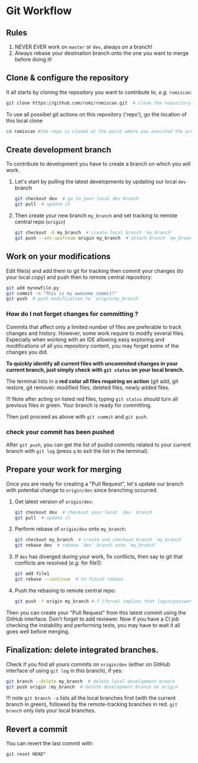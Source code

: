 # Git Workflow

## Rules

1. NEVER EVER work on `master` or `dev`, always on a branch!
2. Always rebase your destination branch onto the one you want to merge before doing it!

## Clone & configure the repository
It all starts by cloning the repository you want to contribute to, *e.g.* `romiscan`:
```bash
git clone https://github.com/romi/romiscan.git  # clone the repository
```
To use all possibel git actions on this repository ('repo'), go the location of this local clone 
```bash
cd romiscan #the repo is cloned at the point where you executed the previous command (git clone). If you moved the clone repo, prefix with path like: cd path/to/yourcloned/romiscan
```

## Create development branch
To contribute to development you have to create a branch on which you will work.

1. Let's start by pulling the latest developments by updating our local `dev` branch
    ```bash
    git checkout dev  # go to your local dev branch
    git pull  # update it
    ```
2. Then create your new branch `my_branch` and set tracking to remote central repo (`origin`)
    ```bash
    git checkout -b my_branch  # create local branch `my_branch`
    git push --set-upstream origin my_branch  # attach branch `my_branch` to `origin/my_branch`. Login/password will be asked for.
    ```

## Work on your modifications
Edit file(s) and add them to git for tracking then commit your changes (to your local copy) and push then to remote central repository: 
```bash
git add mynewfile.py
git commit -m "This is my awesome commit!"
git push  # push modification to `origin/my_branch`
```

### How do I not forget changes for committing ? 
Commits that affect only a limited number of files are preferable to track changes and history. However, some work require to modify several files. Especially when working with an IDE allowing easy exploring and modifications of all you repository content, you may forget some of the changes you did. 

**To quickly identify all current files with uncommited changes in your current branch, just simply check with `git status` on your local branch.**

The terminal lists in a **red color all files requiring an action** (git add, git restore, git remove): modified files, deleted files, newly added files.

!!! Note
    after acting on listed red files, typing `git status` should turn all previous files in green. Your branch is ready for committing.

Then just proceed as above with `git commit` and `git push`.

### check your commit has been pushed
After `git push`, you can get the list of pushd commits related to your current branch with `git log` (press `q` to exit the list in the terminal).

## Prepare your work for merging
Once you are ready for creating a "Pull Request", let's update our branch with potential change to `origin/dev` since branching occurred.

1. Get latest version of `origin/dev`:
    ```bash
    git checkout dev  # checkout your local `dev` branch
    git pull  # update it
    ```
2. Perform rebase of `origin/dev` onto `my_branch`:
    ```bash
    git checkout my_branch  # create and checkout branch `my_branch`
    git rebase dev  # rebase `dev` branch onto `my_branch`
    ```
3.  If `dev` has diverged during your work, fix conflicts, then say to git that conflicts are resolved (*e.g.* for file1):
    ```bash
    git add file1
    git rebase --continue  # to finish rebase
    ```
4. Push the rebasing to remote central repo:
    ```bash
    git push -f origin my_branch #-f (force) implies that login/password will be asked for.
    ```

Then you can create your "Pull Request" from this latest commit using the GitHub interface.
Don't forget to add reviewer.
Now if you have a CI job checking the instability and performing tests, you may have to wait it all goes well before merging.


## Finalization: delete integrated branches.
Check if you find all yours commits on `origin/dev` (either on GitHub interface of using `git log` in this branch), if yes:
```bash
git branch --delete my_branch  # delete local development branch
git push origin :my_branch  # delete development branch on origin
```
!!! note
    `git branch -a` lists all the local branches first (with the current branch in green), followed by the remote-tracking branches in red. `git branch` only lists your local branches.

## Revert a commit
You can revert the last commit with:
```bahs
git reset HEAD^
```